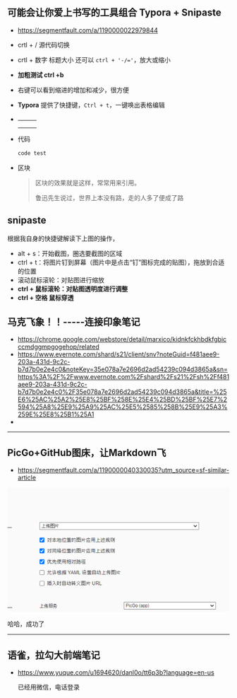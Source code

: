 ## 可能会让你爱上书写的工具组合  **Typora** + **Snipaste**

* https://segmentfault.com/a/1190000022979844

* crtl +  /  源代码切换

* crtl + 数字 标题大小  还可以 `ctrl + '-/='`，放大或缩小

* **加粗测试 ctrl +b**

* 右键可以看到缩进的增加和减少，很方便

* **Typora** 提供了快捷键，`Ctrl + t`，一键唤出表格编辑

* |      |      |      |
  | ---- | ---- | ---- |
  |      |      |      |
  |      |      |      |
  |      |      |      |

* 代码
  ```js
  code test
  
  ```

* 区块

  >   区块的效果就是这样，常常用来引用。
  >
  > 鲁迅先生说过，世界上本没有路，走的人多了便成了路



## snipaste

根据我自身的快捷键解读下上图的操作，

- alt + s：开始截图，圈选要截图的区域
- ctrl + t：将图片钉到屏幕（图片中是点击“钉”图标完成的贴图），拖放到合适的位置
- 滚动鼠标滚轮：对贴图进行缩放
- **ctrl + 鼠标滚轮：对贴图透明度进行调整**
- **ctrl + 空格  鼠标穿透**

## 马克飞象！！-----连接印象笔记

* https://chrome.google.com/webstore/detail/marxico/kidnkfckhbdkfgbicccmdggmpgogehop/related
* https://www.evernote.com/shard/s21/client/snv?noteGuid=f481aee9-203a-431d-9c2c-b7d7b0e2e4c0&noteKey=35e078a7e2696d2ad54239c094d3865a&sn=https%3A%2F%2Fwww.evernote.com%2Fshard%2Fs21%2Fsh%2Ff481aee9-203a-431d-9c2c-b7d7b0e2e4c0%2F35e078a7e2696d2ad54239c094d3865a&title=%25E6%25AC%25A2%25E8%25BF%258E%25E4%25BD%25BF%25E7%2594%25A8%25E9%25A9%25AC%25E5%2585%258B%25E9%25A3%259E%25E8%25B1%25A1
* 

---

## PicGo+GitHub图床，让Markdown飞

* https://segmentfault.com/a/1190000040330035?utm_source=sf-similar-article



![image-20210725073837215](https://raw.githubusercontent.com/github50673488/Figurebed/main/img/image-20210725073837215.png)

哈哈，成功了

---

## 语雀，拉勾大前端笔记

* https://www.yuque.com/u1694620/danl0o/tt6p3b?language=en-us

  已经用微信，电话登录



